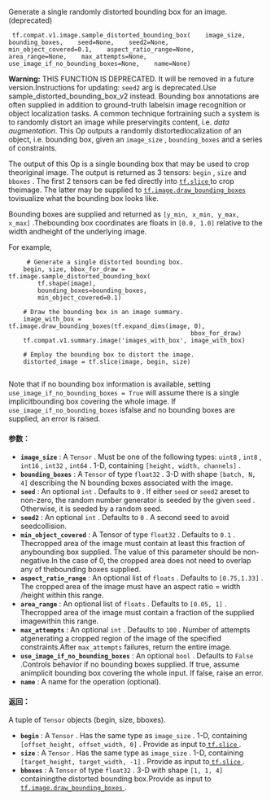 Generate a single randomly distorted bounding box for an image. (deprecated)

```
 tf.compat.v1.image.sample_distorted_bounding_box(    image_size,    bounding_boxes,    seed=None,    seed2=None,    min_object_covered=0.1,    aspect_ratio_range=None,    area_range=None,    max_attempts=None,    use_image_if_no_bounding_boxes=None,    name=None) 
```


**Warning:**  THIS FUNCTION IS DEPRECATED. It will be removed in a future version.Instructions for updating: `seed2`  arg is deprecated.Use sample_distorted_bounding_box_v2 instead.
Bounding box annotations are often supplied in addition to ground-truth labelsin image recognition or object localization tasks. A common technique fortraining such a system is to randomly distort an image while preservingits content, i.e. *data augmentation*. This Op outputs a randomly distortedlocalization of an object, i.e. bounding box, given an  `image_size` , `bounding_boxes`  and a series of constraints.

The output of this Op is a single bounding box that may be used to crop theoriginal image. The output is returned as 3 tensors:  `begin` ,  `size`  and `bboxes` . The first 2 tensors can be fed directly into [ `tf.slice` ](https://tensorflow.google.cn/api_docs/python/tf/slice) to crop theimage. The latter may be supplied to [ `tf.image.draw_bounding_boxes` ](https://tensorflow.google.cn/api_docs/python/tf/image/draw_bounding_boxes) tovisualize what the bounding box looks like.

Bounding boxes are supplied and returned as  `[y_min, x_min, y_max, x_max]` .Thebounding box coordinates are floats in  `[0.0, 1.0]`  relative to the width andheight of the underlying image.

For example,

```
     # Generate a single distorted bounding box.
    begin, size, bbox_for_draw = tf.image.sample_distorted_bounding_box(
        tf.shape(image),
        bounding_boxes=bounding_boxes,
        min_object_covered=0.1)

    # Draw the bounding box in an image summary.
    image_with_box = tf.image.draw_bounding_boxes(tf.expand_dims(image, 0),
                                                  bbox_for_draw)
    tf.compat.v1.summary.image('images_with_box', image_with_box)

    # Employ the bounding box to distort the image.
    distorted_image = tf.slice(image, begin, size)
 
```

Note that if no bounding box information is available, setting `use_image_if_no_bounding_boxes = True`  will assume there is a single implicitbounding box covering the whole image. If  `use_image_if_no_bounding_boxes`  isfalse and no bounding boxes are supplied, an error is raised.

#### 参数：
- **`image_size`** : A  `Tensor` . Must be one of the following types:  `uint8` ,  `int8` , `int16` ,  `int32` ,  `int64` . 1-D, containing  `[height, width, channels]` .
- **`bounding_boxes`** : A  `Tensor`  of type  `float32` . 3-D with shape  `[batch, N, 4]` describing the N bounding boxes associated with the image.
- **`seed`** : An optional  `int` . Defaults to  `0` . If either  `seed`  or  `seed2`  areset to non-zero, the random number generator is seeded by the given `seed` .  Otherwise, it is seeded by a random seed.
- **`seed2`** : An optional  `int` . Defaults to  `0` . A second seed to avoid seedcollision.
- **`min_object_covered`** : A Tensor of type  `float32` . Defaults to  `0.1` . Thecropped area of the image must contain at least this fraction of anybounding box supplied. The value of this parameter should be non-negative.In the case of 0, the cropped area does not need to overlap any of thebounding boxes supplied.
- **`aspect_ratio_range`** : An optional list of  `floats` . Defaults to  `[0.75,1.33]` . The cropped area of the image must have an aspect ratio = width /height within this range.
- **`area_range`** : An optional list of  `floats` . Defaults to  `[0.05, 1]` . Thecropped area of the image must contain a fraction of the supplied imagewithin this range.
- **`max_attempts`** : An optional  `int` . Defaults to  `100` . Number of attempts atgenerating a cropped region of the image of the specified constraints.After  `max_attempts`  failures, return the entire image.
- **`use_image_if_no_bounding_boxes`** : An optional  `bool` . Defaults to  `False` .Controls behavior if no bounding boxes supplied. If true, assume animplicit bounding box covering the whole input. If false, raise an error.
- **`name`** : A name for the operation (optional).


#### 返回：
A tuple of  `Tensor`  objects (begin, size, bboxes).

- **`begin`** : A  `Tensor` . Has the same type as  `image_size` . 1-D, containing `[offset_height, offset_width, 0]` . Provide as input to[ `tf.slice` ](https://tensorflow.google.cn/api_docs/python/tf/slice).
- **`size`** : A  `Tensor` . Has the same type as  `image_size` . 1-D, containing `[target_height, target_width, -1]` . Provide as input to[ `tf.slice` ](https://tensorflow.google.cn/api_docs/python/tf/slice).
- **`bboxes`** : A  `Tensor`  of type  `float32` . 3-D with shape  `[1, 1, 4]`  containingthe distorted bounding box.Provide as input to [ `tf.image.draw_bounding_boxes` ](https://tensorflow.google.cn/api_docs/python/tf/image/draw_bounding_boxes).
